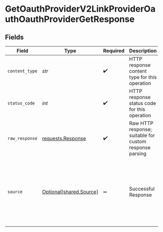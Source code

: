 # GetOauthProviderV2LinkProviderOauthOauthProviderGetResponse


## Fields

| Field                                                                                                                                                                            | Type                                                                                                                                                                             | Required                                                                                                                                                                         | Description                                                                                                                                                                      | Example                                                                                                                                                                          |
| -------------------------------------------------------------------------------------------------------------------------------------------------------------------------------- | -------------------------------------------------------------------------------------------------------------------------------------------------------------------------------- | -------------------------------------------------------------------------------------------------------------------------------------------------------------------------------- | -------------------------------------------------------------------------------------------------------------------------------------------------------------------------------- | -------------------------------------------------------------------------------------------------------------------------------------------------------------------------------- |
| `content_type`                                                                                                                                                                   | *str*                                                                                                                                                                            | :heavy_check_mark:                                                                                                                                                               | HTTP response content type for this operation                                                                                                                                    |                                                                                                                                                                                  |
| `status_code`                                                                                                                                                                    | *int*                                                                                                                                                                            | :heavy_check_mark:                                                                                                                                                               | HTTP response status code for this operation                                                                                                                                     |                                                                                                                                                                                  |
| `raw_response`                                                                                                                                                                   | [requests.Response](https://requests.readthedocs.io/en/latest/api/#requests.Response)                                                                                            | :heavy_check_mark:                                                                                                                                                               | Raw HTTP response; suitable for custom response parsing                                                                                                                          |                                                                                                                                                                                  |
| `source`                                                                                                                                                                         | [Optional[shared.Source]](../../models/shared/source.md)                                                                                                                         | :heavy_minus_sign:                                                                                                                                                               | Successful Response                                                                                                                                                              | {<br/>"name": "Garmin",<br/>"slug": "hamin",<br/>"logo": "https://garmin.com",<br/>"description": "Garmin Watches",<br/>"oauth_url": "https://garmin_aouth_url.com",<br/>"auth_type": "oauth",<br/>"id": 1<br/>} |